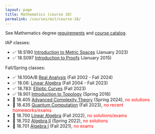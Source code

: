 ```yaml
---
layout: page
title: Mathematics (course 18)
permalink: /courses/mit/course-18/
---
```


See Mathematics degree [requirements](https://math.mit.edu/academics/undergrad/major/) and [course catalog](http://student.mit.edu/catalog/m18a.html).

IAP classes:
- ✅ 18.S190 [Introduction to Metric Spaces](https://ocw.mit.edu/courses/18-s190-introduction-to-metric-spaces-january-iap-2023/) (January 2023)
- ✅ 18.S097 [Introduction to Proofs](https://math.mit.edu/classes/proofsiap/) (January 2015)

Fall/Spring classes:
- ✅ 18.100A/B [Real Analysis](/courses/mit/course-18/18-100/) (Fall 2002 - Fall 2024)
- ✅ 18.06: [Linear Algebra](https://web.mit.edu/18.06/www/) (Fall 2004 - Fall 2023)
- ✅ 18.783: [Elliptic Curves](https://math.mit.edu/classes/18.783/2023/) (Fall 2023)
- ✅ 18.901 [Introduction to Topology](https://math.mit.edu/~jhirsh/topology.html) (Spring 2016)
- 🔄 18.405 [Advanced Complexity Theory](/courses/mit/course-18/18-405/) (Spring 2024), <span style="color:red">no solutions</span>
- 🔄 18.435 [Quantum Computation](/courses/mit/course-18/18-435/) (Fall 2023), <span style="color:red">no recent homeworks/exams</span>
- 🔄 18.700 [Linear Algebra](/courses/mit/course-18/18-700/) (Fall 2022), <span style="color:red">no solutions/exams</span>
- 🔄 18.702 [Algebra II](/courses/mit/course-18/18-702/) (Spring 2022), <span style="color:red">no solutions</span>
- 🔄 18.701 [Algebra I](/courses/mit/course-18/18-701/) (Fall 2021), <span style="color:red">no exams</span>
